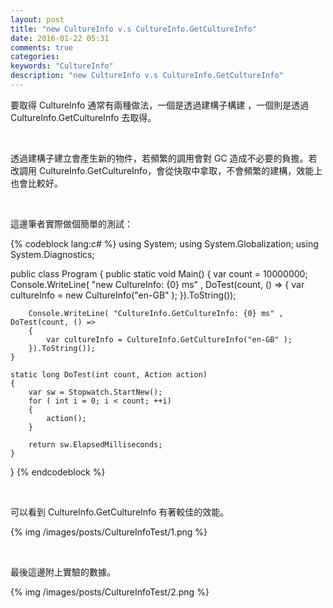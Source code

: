 ```yaml
---
layout: post
title: "new CultureInfo v.s CultureInfo.GetCultureInfo"
date: 2016-01-22 05:31
comments: true
categories: 
keywords: "CultureInfo"
description: "new CultureInfo v.s CultureInfo.GetCultureInfo"
---
```


要取得 CultureInfo 通常有兩種做法，一個是透過建構子構建 ，一個則是透過 CultureInfo.GetCultureInfo 去取得。  

<!-- More -->

<br/>


透過建構子建立會產生新的物件，若頻繁的調用會對 GC 造成不必要的負擔。若改調用 CultureInfo.GetCultureInfo，會從快取中拿取，不會頻繁的建構，效能上也會比較好。  

<br/>


這邊筆者實際做個簡單的測試：  

{% codeblock lang:c# %}
using System;
using System.Globalization;
using System.Diagnostics;

public class Program
{
    public static void Main()
    {
        var count = 10000000;
        Console.WriteLine( "new CultureInfo: {0} ms" , DoTest(count, () =>
        {
            var cultureInfo = new CultureInfo("en-GB" );
        }).ToString());

        Console.WriteLine( "CultureInfo.GetCultureInfo: {0} ms" , DoTest(count, () =>
        {
            var cultureInfo = CultureInfo.GetCultureInfo("en-GB" );
        }).ToString());
    }

    static long DoTest(int count, Action action)
    {
        var sw = Stopwatch.StartNew();
        for ( int i = 0; i < count; ++i)
        {
            action();
        }

        return sw.ElapsedMilliseconds;
    }
}
{% endcodeblock %}

<br/>


可以看到 CultureInfo.GetCultureInfo 有著較佳的效能。  

{% img /images/posts/CultureInfoTest/1.png %}

<br/>


最後這邊附上實驗的數據。  

{% img /images/posts/CultureInfoTest/2.png %}
